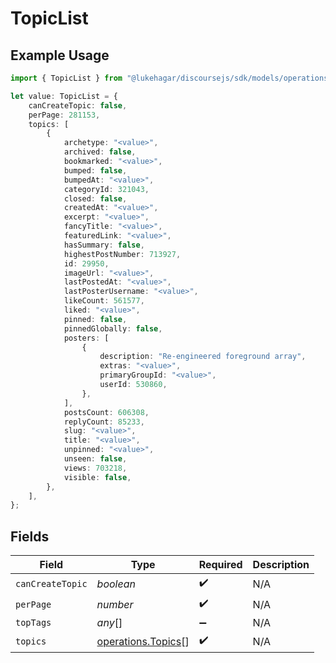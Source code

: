 # TopicList

## Example Usage

```typescript
import { TopicList } from "@lukehagar/discoursejs/sdk/models/operations";

let value: TopicList = {
    canCreateTopic: false,
    perPage: 281153,
    topics: [
        {
            archetype: "<value>",
            archived: false,
            bookmarked: "<value>",
            bumped: false,
            bumpedAt: "<value>",
            categoryId: 321043,
            closed: false,
            createdAt: "<value>",
            excerpt: "<value>",
            fancyTitle: "<value>",
            featuredLink: "<value>",
            hasSummary: false,
            highestPostNumber: 713927,
            id: 29950,
            imageUrl: "<value>",
            lastPostedAt: "<value>",
            lastPosterUsername: "<value>",
            likeCount: 561577,
            liked: "<value>",
            pinned: false,
            pinnedGlobally: false,
            posters: [
                {
                    description: "Re-engineered foreground array",
                    extras: "<value>",
                    primaryGroupId: "<value>",
                    userId: 530860,
                },
            ],
            postsCount: 606308,
            replyCount: 85233,
            slug: "<value>",
            title: "<value>",
            unpinned: "<value>",
            unseen: false,
            views: 703218,
            visible: false,
        },
    ],
};
```

## Fields

| Field                                                           | Type                                                            | Required                                                        | Description                                                     |
| --------------------------------------------------------------- | --------------------------------------------------------------- | --------------------------------------------------------------- | --------------------------------------------------------------- |
| `canCreateTopic`                                                | *boolean*                                                       | :heavy_check_mark:                                              | N/A                                                             |
| `perPage`                                                       | *number*                                                        | :heavy_check_mark:                                              | N/A                                                             |
| `topTags`                                                       | *any*[]                                                         | :heavy_minus_sign:                                              | N/A                                                             |
| `topics`                                                        | [operations.Topics](../../../sdk/models/operations/topics.md)[] | :heavy_check_mark:                                              | N/A                                                             |